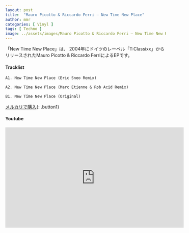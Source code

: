 ```yaml
---
layout: post
title:  "Mauro Picotto & Riccardo Ferri – New Time New Place"
author: mmr
categories: [ Vinyl ]
tags: [ Techno ]
image: ../assets/images/Mauro Picotto & Riccardo Ferri – New Time New Place.webp
---
```


「New Time New Place」は、
2004年にドイツのレーベル「T:Classixx」からリリースされたMauro Picotto & Riccardo FerriによるEPです。

#### Tracklist
```md
A1. New Time New Place (Eric Sneo Remix)

A2. New Time New Place (Marc Etienne & Rob Acid Remix)

B1. New Time New Place (Original)
```

[メルカリで購入](https://jp.mercari.com/item/m99146972964?afid=6142608987){: .button1}

#### Youtube
<iframe width="560" height="315" src="https://www.youtube.com/embed/s1AW1kXHb8A?si=i6eMz0-1r7AmYoj4" title="YouTube video player" frameborder="0" allow="accelerometer; autoplay; clipboard-write; encrypted-media; gyroscope; picture-in-picture; web-share" referrerpolicy="strict-origin-when-cross-origin" allowfullscreen></iframe>